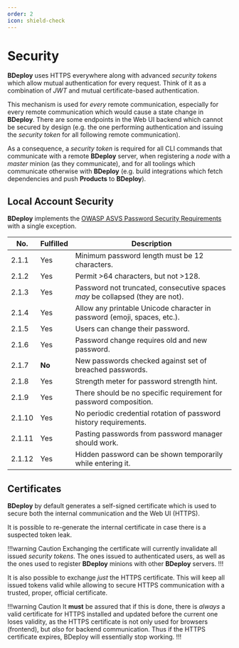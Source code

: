 ```yaml
---
order: 2
icon: shield-check
---
```


# Security

**BDeploy** uses HTTPS everywhere along with advanced _security tokens_ which allow mutual authentication for every request. Think of it as a combination of _JWT_ and mutual certificate-based authentication.

This mechanism is used for _every_ remote communication, especially for every remote communication which would cause a state change in **BDeploy**. There are some endpoints in the Web UI backend which cannot be secured by design (e.g. the one performing authentication and issuing the _security token_ for all following remote communication).

As a consequence, a _security token_ is required for all CLI commands that communicate with a remote **BDeploy** server, when registering a _node_ with a _master_ minion (as they communicate), and for all toolings which communicate otherwise with **BDeploy** (e.g. build integrations which fetch dependencies and push **Products** to **BDeploy**).

## Local Account Security

**BDeploy** implements the [OWASP ASVS Password Security Requirements](https://github.com/OWASP/ASVS/blob/master/4.0/en/0x11-V2-Authentication.md#v21-password-security) with a single exception.

| No.    | Fulfilled | Description                                                                   |
| ------ | --------- | ----------------------------------------------------------------------------- |
| 2.1.1  | Yes       | Minimum password length must be 12 characters.                                |
| 2.1.2  | Yes       | Permit >64 characters, but not >128.                                          |
| 2.1.3  | Yes       | Password not truncated, consecutive spaces _may_ be collapsed (they are not). |
| 2.1.4  | Yes       | Allow any printable Unicode character in password (emoji, spaces, etc.).      |
| 2.1.5  | Yes       | Users can change their password.                                              |
| 2.1.6  | Yes       | Password change requires old and new password.                                |
| 2.1.7  | **No**    | New passwords checked against set of breached passwords.                      |
| 2.1.8  | Yes       | Strength meter for password strength hint.                                     |
| 2.1.9  | Yes       | There should be no specific requirement for password composition.             |
| 2.1.10 | Yes       | No periodic credential rotation of password history requirements.             |
| 2.1.11 | Yes       | Pasting passwords from password manager should work.                          |
| 2.1.12 | Yes       | Hidden password can be shown temporarily while entering it.                   |

## Certificates

**BDeploy** by default generates a self-signed certificate which is used to secure both the internal communication and the Web UI (HTTPS).

It is possible to re-generate the internal certificate in case there is a suspected token leak.

!!!warning Caution
Exchanging the certificate will currently invalidate all issued _security tokens_. The ones issued to authenticated users, as well as the ones used to register **BDeploy** minions with other **BDeploy** servers.
!!!

It is also possible to exchange _just_ the HTTPS certificate. This will keep all issued tokens valid while allowing to secure HTTPS communication with a trusted, proper, official certificate.

!!!warning Caution
It **must** be assured that if this is done, there is _always_ a valid certificate for HTTPS installed and updated before the current one loses validity, as the HTTPS certificate is not only used for browsers (frontend), but _also_ for backend communication. Thus if the HTTPS certificate expires, BDeploy will essentially stop working.
!!!
